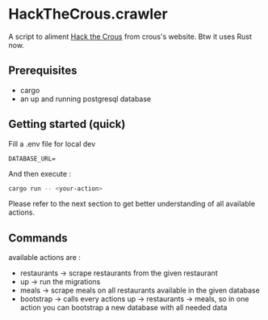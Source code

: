 # HackTheCrous.crawler

A script to aliment [Hack the Crous](https://hackthecrous.com) from crous's website. Btw it uses Rust now.

## Prerequisites

- cargo
- an up and running postgresql database

## Getting started (quick)

Fill a .env file for local dev

```
DATABASE_URL=
```

And then execute : 

```bash
cargo run -- <your-action>
```

Please refer to the next section to get better understanding of all available actions.

## Commands

available actions are :

- restaurants -> scrape restaurants from the given restaurant
- up -> run the migrations
- meals -> scrape meals on all restaurants available in the given database
- bootstrap -> calls every actions up -> restaurants -> meals, so in one action you can bootstrap a new database with all needed data
